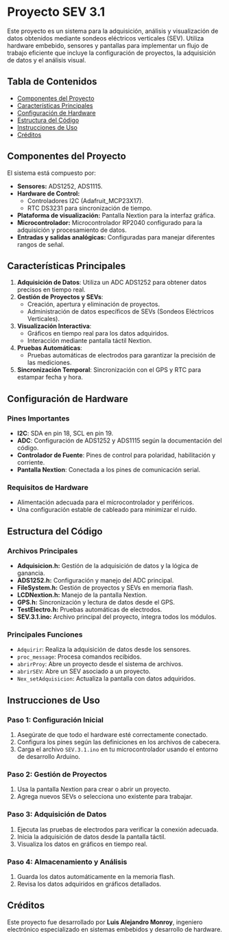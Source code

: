 # Proyecto SEV 3.1

Este proyecto es un sistema para la adquisición, análisis y visualización de datos obtenidos mediante sondeos eléctricos verticales (SEV). Utiliza hardware embebido, sensores y pantallas para implementar un flujo de trabajo eficiente que incluye la configuración de proyectos, la adquisición de datos y el análisis visual.

## Tabla de Contenidos
- [Componentes del Proyecto](#componentes-del-proyecto)
- [Características Principales](#características-principales)
- [Configuración de Hardware](#configuración-de-hardware)
- [Estructura del Código](#estructura-del-código)
- [Instrucciones de Uso](#instrucciones-de-uso)
- [Créditos](#créditos)

## Componentes del Proyecto
El sistema está compuesto por:

- **Sensores:** ADS1252, ADS1115.
- **Hardware de Control:**
  - Controladores I2C (Adafruit_MCP23X17).
  - RTC DS3231 para sincronización de tiempo.
- **Plataforma de visualización:** Pantalla Nextion para la interfaz gráfica.
- **Microcontrolador:** Microcontrolador RP2040 configurado para la adquisición y procesamiento de datos.
- **Entradas y salidas analógicas:** Configuradas para manejar diferentes rangos de señal.

## Características Principales

1. **Adquisición de Datos**: Utiliza un ADC ADS1252 para obtener datos precisos en tiempo real.
2. **Gestión de Proyectos y SEVs**:
   - Creación, apertura y eliminación de proyectos.
   - Administración de datos específicos de SEVs (Sondeos Eléctricos Verticales).
3. **Visualización Interactiva**:
   - Gráficos en tiempo real para los datos adquiridos.
   - Interacción mediante pantalla táctil Nextion.
4. **Pruebas Automáticas**:
   - Pruebas automáticas de electrodos para garantizar la precisión de las mediciones.
5. **Sincronización Temporal**: Sincronización con el GPS y RTC para estampar fecha y hora.

## Configuración de Hardware

### Pines Importantes
- **I2C**: SDA en pin 18, SCL en pin 19.
- **ADC**: Configuración de ADS1252 y ADS1115 según la documentación del código.
- **Controlador de Fuente**: Pines de control para polaridad, habilitación y corriente.
- **Pantalla Nextion**: Conectada a los pines de comunicación serial.

### Requisitos de Hardware
- Alimentación adecuada para el microcontrolador y periféricos.
- Una configuración estable de cableado para minimizar el ruido.

## Estructura del Código

### Archivos Principales

- **Adquisicion.h:** Gestión de la adquisición de datos y la lógica de ganancia.
- **ADS1252.h:** Configuración y manejo del ADC principal.
- **FileSystem.h:** Gestión de proyectos y SEVs en memoria flash.
- **LCDNextion.h:** Manejo de la pantalla Nextion.
- **GPS.h:** Sincronización y lectura de datos desde el GPS.
- **TestElectro.h:** Pruebas automáticas de electrodos.
- **SEV.3.1.ino:** Archivo principal del proyecto, integra todos los módulos.

### Principales Funciones
- `Adquirir`: Realiza la adquisición de datos desde los sensores.
- `proc_message`: Procesa comandos recibidos.
- `abrirProy`: Abre un proyecto desde el sistema de archivos.
- `abrirSEV`: Abre un SEV asociado a un proyecto.
- `Nex_setAdquisicion`: Actualiza la pantalla con datos adquiridos.

## Instrucciones de Uso

### Paso 1: Configuración Inicial
1. Asegúrate de que todo el hardware esté correctamente conectado.
2. Configura los pines según las definiciones en los archivos de cabecera.
3. Carga el archivo `SEV.3.1.ino` en tu microcontrolador usando el entorno de desarrollo Arduino.

### Paso 2: Gestión de Proyectos
1. Usa la pantalla Nextion para crear o abrir un proyecto.
2. Agrega nuevos SEVs o selecciona uno existente para trabajar.

### Paso 3: Adquisición de Datos
1. Ejecuta las pruebas de electrodos para verificar la conexión adecuada.
2. Inicia la adquisición de datos desde la pantalla táctil.
3. Visualiza los datos en gráficos en tiempo real.

### Paso 4: Almacenamiento y Análisis
1. Guarda los datos automáticamente en la memoria flash.
2. Revisa los datos adquiridos en gráficos detallados.

## Créditos
Este proyecto fue desarrollado por **Luis Alejandro Monroy**, ingeniero electrónico especializado en sistemas embebidos y desarrollo de hardware.

